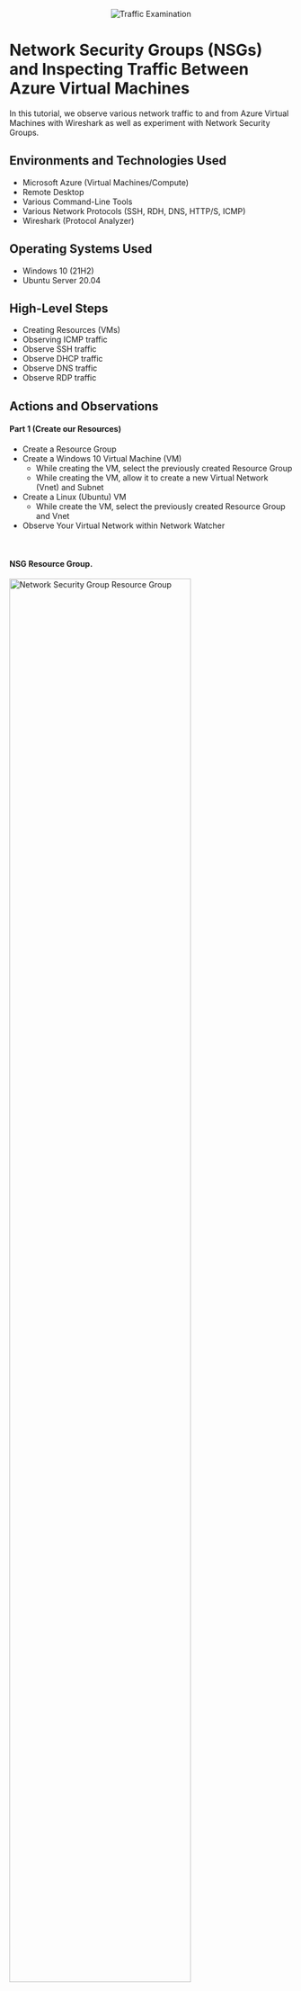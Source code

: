 <p align="center">
<img src="https://i.imgur.com/Ua7udoS.png" alt="Traffic Examination"/>
</p>

<h1>Network Security Groups (NSGs) and Inspecting Traffic Between Azure Virtual Machines</h1>
In this tutorial, we observe various network traffic to and from Azure Virtual Machines with Wireshark as well as experiment with Network Security Groups. <br />


<!--- <h2>Video Demonstration</h2>(coming soon!) -->

<!--- - ### [YouTube: Azure Virtual Machines, Wireshark, and Network Security Groups](https://www.youtube.com) -->

<h2>Environments and Technologies Used</h2>

- Microsoft Azure (Virtual Machines/Compute)
- Remote Desktop
- Various Command-Line Tools
- Various Network Protocols (SSH, RDH, DNS, HTTP/S, ICMP)
- Wireshark (Protocol Analyzer)

<h2>Operating Systems Used </h2>

- Windows 10 (21H2)
- Ubuntu Server 20.04

<h2>High-Level Steps</h2>

- Creating Resources (VMs)
- Observing ICMP traffic
- Observe SSH traffic
- Observe DHCP traffic
- Observe DNS traffic
- Observe RDP traffic

<h2>Actions and Observations</h2>

#### Part 1 (Create our Resources)
- Create a Resource Group
- Create a Windows 10 Virtual Machine (VM)
    - While creating the VM, select the previously created Resource Group
    - While creating the VM, allow it to create a new Virtual Network (Vnet) and Subnet
- Create a Linux (Ubuntu) VM
    - While create the VM, select the previously created Resource Group and Vnet
- Observe Your Virtual Network within Network Watcher

<br />

#### NSG Resource Group.
<p>
<img src="https://i.imgur.com/VXfIPeR.png" height="80%" width="80%" alt="Network Security Group Resource Group"/>
</p>

#### CMD Line Interface inside VM.
<p>
<img src="https://i.imgur.com/c5nnvsR.png" height="80%" width="80%" alt="CMD Line Interface inside VM"/>
</p>

#### Wireshark Pack Analyzer inside VM.
<p>
<img src="https://i.imgur.com/Jr8GE8D.png" height="80%" width="80%" alt="Wireshark Packet Analyzer inside VM"/>
</p>

<br />

#### Part 2 (Observe ICMP Traffic)
- Use Remote Desktop to connect to your Windows 10 Virtual Machine
- Within your Windows 10 Virtual Machine, Install Wireshark
- Open Wireshark and filter for ICMP traffic only
- Retrieve the private IP address of the Ubuntu VM and attempt to ping it from within the Windows 10 VM
    - Observe ping requests and replies within WireShark
- From The Windows 10 VM, open command line or PowerShell and attempt to ping a public website (such as www.google.com) and observe the traffic in WireShark
- Initiate a perpetual/non-stop ping from your Windows 10 VM to your Ubuntu VM
    - Open the Network Security Group your Ubuntu VM is using and disable incoming (inbound) ICMP traffic
    - Back in the Windows 10 VM, observe the ICMP traffic in WireShark and the command line Ping activity
    - Re-enable ICMP traffic for the Network Security Group your Ubuntu VM is using
    - Back in the Windows 10 VM, observe the ICMP traffic in WireShark and the command line Ping activity (should start working)
    - Stop the ping activity

<br />

#### ICMP to VM2.
<p>
<img src="https://i.imgur.com/ZC96aiy.png" height="80%" width="80%" alt="ICMP to VM2"/>
</p>

#### ICMP to www.google.com.
<p>
<img src="https://i.imgur.com/DwQReRc.png" height="80%" width="80%" alt="ICMP to www.google.com"/>
</p>

#### NSG rule-set blocking ICMP traffic in VM2.
<p>
<img src="https://i.imgur.com/bT0prNp.png" height="80%" width="80%" alt="NSG rule-set blocking ICMP traffic in VM2"/>
</p>

#### ICMP being blocked by VM2 NSG.
<p>
<img src="https://i.imgur.com/FBIcPi0.png" height="80%" width="80%" alt="ICMP being blocked by VM2 NSG"/>
</p>

</br>

#### Part 3 (Observe SSH Traffic)
- Back in Wireshark, filter for SSH traffic only
- From your Windows 10 VM, “SSH into” your Ubuntu Virtual Machine (via its private IP address)
    - Type commands (username, pwd, etc) into the linux SSH connection and observe SSH traffic spam in WireShark
    - Exit the SSH connection by typing ‘exit’ and pressing [Enter]

<br />

#### SSH to VM2.
<p>
<img src="https://i.imgur.com/2pAEi2y.png" height="80%" width="80%" alt="ssh to VM2"/>
</p>

#### SSH traffic analysis between VM1 and VM2.
<p>
<img src="https://i.imgur.com/S4mbBs3.png" height="80%" width="80%" alt="ssh traffic analysis between VM1 and VM2"/>
</p>

#### Manipulating VM2 inside of VM1.
<p>
<img src="https://i.imgur.com/t5b5Qwd.png" height="80%" width="80%" alt="manipulating VM2 inside VM1"/>
</p>

</br>

#### Part 4 (Observe DHCP Traffic)
- Back in Wireshark, filter for DHCP traffic only
- From your Windows 10 VM, attempt to issue your VM a new IP address from the command line (ipconfig /renew)
    - Observe the DHCP traffic appearing in WireShark

<br />

#### DHCP traffic.
<p>
<img src="https://i.imgur.com/0yFhKGA.png" height="80%" width="80%" alt="DHCP traffic"/>
</p>

</br>

#### Part 3 (Observe DNS Traffic)
- Back in Wireshark, filter for DNS traffic only
- From your Windows 10 VM within a command line, use nslookup to see what google.com and disney.com’s IP addresses are
    - Observe the DNS traffic being show in WireShark

<br />

#### DNS traffic.
<p>
<img src="https://i.imgur.com/1VUm5Xo.png" height="80%" width="80%" alt="DNS traffic"/>
</p>

</br>

#### Part 3 (Observe RDP Traffic)
- Back in Wireshark, filter for RDP traffic only (tcp.port == 3389)
- Oserve the immediate non-stop spam of traffic? Why do you think it’s non-stop spamming vs only showing traffic when you do an activity?
    - Answer: because the RDP (protocol) is constantly showing you a live stream from one computer to another, therefor traffic is always being transmitted

<br />

#### RDP traffic.
<p>
<img src="https://i.imgur.com/lOd79nz.png" height="80%" width="80%" alt="RDP traffic"/>
</p>
